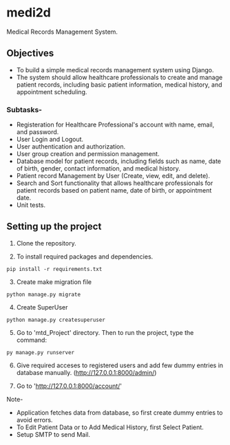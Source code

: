 # medi2d
Medical Records Management System.

## Objectives
* To build a simple medical records management system using Django.
* The system should allow healthcare professionals to create and manage patient records, including basic patient information, medical history, and appointment scheduling.

### Subtasks-
* Registeration for Healthcare Professional's account with name, email, and password.
* User Login and Logout.
* User authentication and authorization.
* User group creation and permission management.
* Database model for patient records, including fields such as name, date of birth, gender, contact information, and medical history.
* Patient record Management by User (Create, view, edit, and delete).
* Search and Sort functionality that allows healthcare professionals for patient records based on patient name, date of birth, or appointment date.
* Unit tests.

## Setting up the project
1) Clone the repository.

2) To install required packages and dependencies.
```
pip install -r requirements.txt
```

3) Create make migration file
```
python manage.py migrate
```

4) Create SuperUser
```
python manage.py createsuperuser
```

5) Go to 'mtd_Project' directory. Then to run the project, type the command:
```
py manage.py runserver
```
6) Give required acceses to registered users and add few dummy entries in database manually. (http://127.0.0.1:8000/admin/)

7) Go to 'http://127.0.0.1:8000/account/'

Note-
- Application fetches data from database, so first create dummy entries to avoid errors.
- To Edit Patient Data or to Add Medical History, first Select Patient.
- Setup SMTP to send Mail.
